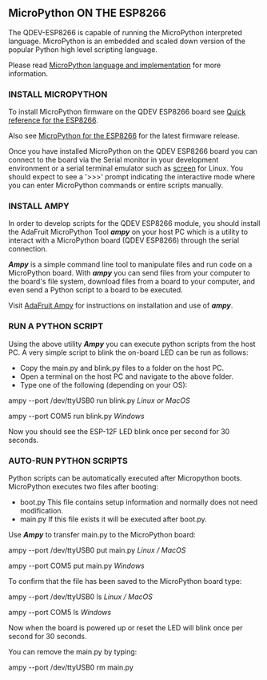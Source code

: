 ## MicroPython ON THE ESP8266

The QDEV-ESP8266 is capable of running the MicroPython interpreted language. 
MicroPython is an embedded and scaled down version of the popular Python high level scripting language.

Please read [MicroPython language and implementation](https://docs.micropython.org/en/latest/reference/index.html) for more information.

### INSTALL MICROPYTHON 

To install MicroPython firmware on the QDEV ESP8266 board see [Quick reference for the ESP8266](https://docs.micropython.org/en/latest/esp8266/tutorial/intro.html#intro).

Also see [MicroPython for the ESP8266](http://www.micropython.org/download/?port=esp8266) for the latest firmware release.

Once you have installed MicroPython on the QDEV ESP8266 board you can connect to the board via the Serial monitor in your development environment or a serial terminal emulator such as [screen](https://linuxhint.com/screen-linux/) for Linux. You should expect to see a '>>>' prompt indicating the interactive mode where you can enter MicroPython commands or entire scripts manually.

### INSTALL AMPY
In order to develop scripts for the QDEV ESP8266 module, you should install the AdaFruit MicroPython Tool ***ampy*** on your host PC which is a utility to interact with a MicroPython board (QDEV ESP8266) through the serial connection.

***Ampy*** is a simple command line tool to manipulate files and run code on a MicroPython board. With ***ampy*** you can send files from your computer to the board's file system, download files from a board to your computer, and even send a Python script to a board to be executed.

Visit [AdaFruit Ampy](https://pypi.org/project/adafruit-ampy/) for instructions on installation and use of ***ampy***. 

### RUN A PYTHON SCRIPT
Using the above utility ***Ampy*** you can execute python scripts from the host PC.
A very simple script to blink the on-board LED can be run as follows:
- Copy the main.py and blink.py files to a folder on the host PC. 
- Open a terminal on the host PC and navigate to the above folder.
- Type one of the following (depending on your OS):

ampy --port /dev/ttyUSB0 run blink.py   *Linux or MacOS*

ampy --port COM5 run blink.py   *Windows*

Now you should see the ESP-12F LED blink once per second for 30 seconds.

### AUTO-RUN PYTHON SCRIPTS
Python scripts can be automatically executed after Micropython boots.
MicroPython executes two files after booting:
- boot.py   This file contains setup information and normally does not need modification.
- main.py   If this file exists it will be executed after boot.py.

Use ***Ampy*** to transfer main.py to the MicroPython board:

ampy --port /dev/ttyUSB0 put main.py    *Linux / MacOS*

ampy --port COM5 put main.py    *Windows*

To confirm that the file has been saved to the MicroPython board type:

ampy --port /dev/ttyUSB0 ls   *Linux / MacOS*

ampy --port COM5 ls   *Windows*

Now when the board is powered up or reset the LED will blink once per second for 30 seconds.

You can remove the main.py by typing:

ampy --port /dev/ttyUSB0 rm main.py


